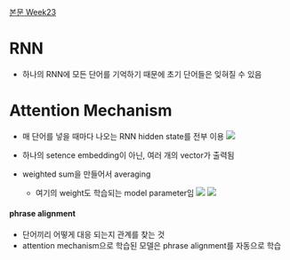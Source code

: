 [본문 Week23](https://jiho-ml.com/weekly-nlp-23/)

# RNN
- 하나의 RNN에 모든 단어를 기억하기 때문에 초기 단어들은 잊혀질 수 있음

# Attention Mechanism
- 매 단어를 넣을 때마다 나오는 RNN hidden state를 전부 이용
![](https://jiho-ml.com/content/images/2020/05/figure-4.png)

- 하나의 setence embedding이 아닌, 여러 개의 vector가 출력됨
- weighted sum을 만들어서 averaging
  - 여기의 weight도 학습되는 model parameter임
![](https://jiho-ml.com/content/images/2020/05/figure-5.png)
![](https://jiho-ml.com/content/images/2020/05/figure-6.png)

#### phrase alignment
  - 단어끼리 어떻게 대응 되는지 관계를 찾는 것
  - attention mechanism으로 학습된 모델은 phrase alignment를 자동으로 학습
